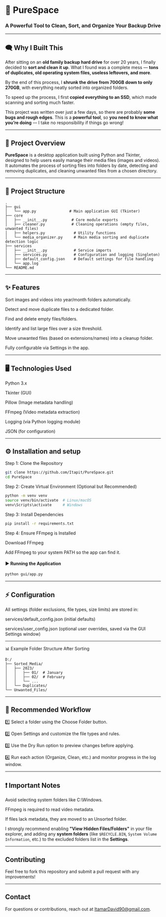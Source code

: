 # 📂 PureSpace  
### A Powerful Tool to Clean, Sort, and Organize Your Backup Drive

---

## 🗨️ Why I Built This

After sitting on an **old family backup hard drive** for over 20 years, I finally decided to **sort and clean it up**. What I found was a complete mess — **tons of duplicates, old operating system files, useless leftovers, and more**.

By the end of this process, I **shrunk the drive from 700GB down to only 270GB**, with everything neatly sorted into organized folders.

To speed up the process, I first **copied everything to an SSD**, which made scanning and sorting much faster.

This project was written over just a few days, so there are probably **some bugs and rough edges**. This is a **powerful tool**, so **you need to know what you’re doing** — I take no responsibility if things go wrong!

---

## 📜 Project Overview

**PureSpace** is a desktop application built using Python and Tkinter, designed to help users easily manage their media files (images and videos). It automates the process of sorting files into folders by date, detecting and removing duplicates, and cleaning unwanted files from a chosen directory.

---

## 📁 Project Structure

```text
.
├── gui
│   └── app.py               # Main application GUI (Tkinter)
├── core
│   ├── __init__.py           # Core module exports
│   ├── cleaner.py            # Cleaning operations (empty files, unwanted files)
│   ├── helpers.py             # Utility functions
│   └── media_organizer.py     # Main media sorting and duplicate detection logic
├── services
│   ├── __init__.py            # Service imports
│   ├── services.py            # Configuration and logging (Singleton)
│   ├── default_config.json    # Default settings for file handling
│   └── app.log
└── README.md
```
---

## ✨ Features
Sort images and videos into year/month folders automatically.

Detect and move duplicate files to a dedicated folder.

Find and delete empty files/folders.

Identify and list large files over a size threshold.

Move unwanted files (based on extensions/names) into a cleanup folder.

Fully configurable via Settings in the app.

---

## 🖥️ Technologies Used
Python 3.x

Tkinter (GUI)

Pillow (Image metadata handling)

FFmpeg (Video metadata extraction)

Logging (via Python logging module)

JSON (for configuration)


---
## ⚙️ Installation and setup
Step 1: Clone the Repository
```bash
git clone https://github.com/Itapit/PureSpace.git
cd PureSpace
```
Step 2: Create Virtual Environment (Optional but Recommended)
```bash
python -m venv venv
source venv/bin/activate  # Linux/macOS
venv\Scripts\activate     # Windows
```
Step 3: Install Dependencies
```bash
pip install -r requirements.txt
```
Step 4: Ensure FFmpeg is Installed

Download FFmpeg

Add FFmpeg to your system PATH so the app can find it.

#### ▶️ Running the Application
```bash
python gui/app.py
```

---

## ⚡ Configuration
All settings (folder exclusions, file types, size limits) are stored in:

services/default_config.json (initial defaults)

services/user_config.json (optional user overrides, saved via the GUI Settings window)

---

📊 Example Folder Structure After Sorting
```text
D:/
├── Sorted_Media/
│   ├── 2023/
│   │   ├── 01/  # January
│   │   ├── 02/  # February
│   │   └── ...
│   └── Duplicates/
└── Unwanted_Files/
```

---

## 📌 Recommended Workflow
1️⃣ Select a folder using the Choose Folder button.

2️⃣ Open Settings and customize the file types and rules.

3️⃣ Use the Dry Run option to preview changes before applying.

4️⃣ Run each action (Organize, Clean, etc.) and monitor progress in the log window.


---

## ❗ Important Notes
Avoid selecting system folders like C:\Windows.

FFmpeg is required to read video metadata.

If files lack metadata, they are moved to an Unsorted folder.

I strongly recommend enabling **"View Hidden Files/Folders"** in your file explorer, and adding any **system folders** (like `$RECYCLE.BIN`, `System Volume Information`, etc.) to the excluded folders list in the **Settings**.

---

## Contributing
Feel free to fork this repository and submit a pull request with any improvements!

---

## Contact
For questions or contributions, reach out at ItamarDavid90@gmail.com.

